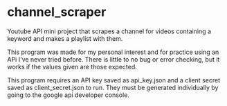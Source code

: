 # channel_scraper
Youtube API mini project that scrapes a channel for videos containing a keyword and makes a playlist with them.

This program was made for my personal interest and for practice using an APi I've never tried before. There is little to no bug or error checking, but it works if the values given are those expected.

This program requires an API key saved as api_key.json and a client secret saved as client_secret.json to run. They must be generated individually by going to the google api developer console.
